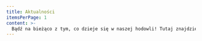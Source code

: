 ```yaml
---
title: Aktualności
itemsPerPage: 1
content: >-
  Bądź na bieżąco z tym, co dzieje się w naszej hodowli! Tutaj znajdziesz najnowsze informacje o planowanych miotach, narodzinach kociąt, sukcesach wystawowych oraz ważnych ogłoszeniach. Śledź nasze aktualizacje i poznaj życie naszych kotów z bliska.
---
```

